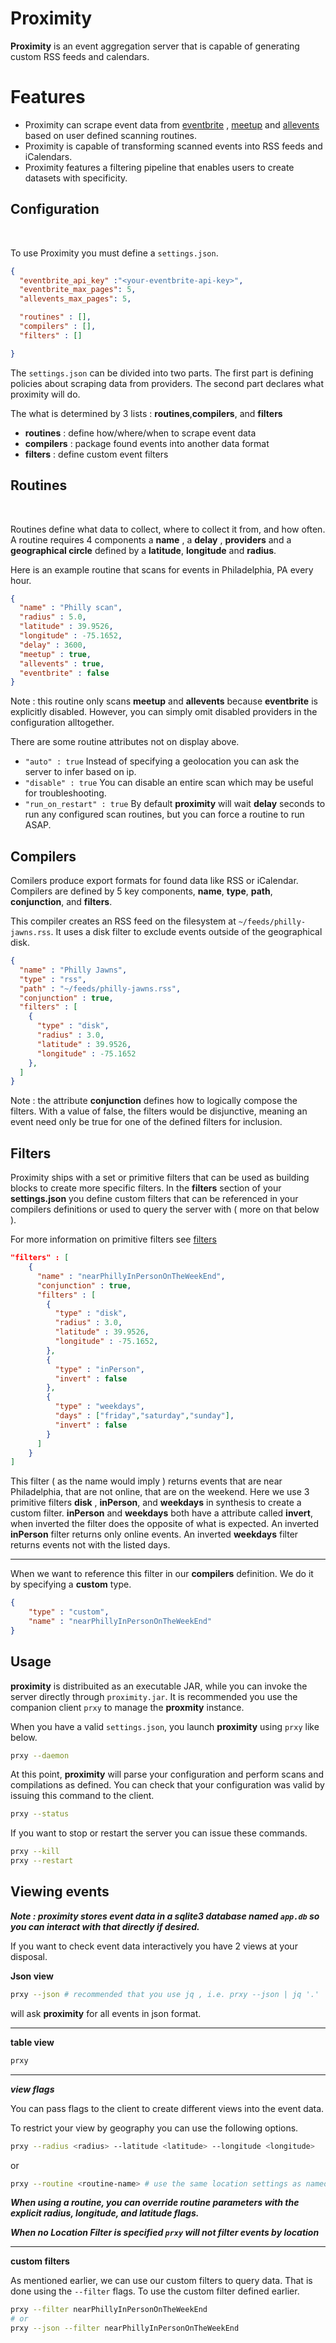 # Proximity

**Proximity** is an event aggregation server that is capable of generating custom RSS feeds and calendars.

# Features

- Proximity can scrape event data from [eventbrite](https://eventbrite.com) , [meetup](https://meetup.com) and [allevents](https://allevents.in) based on user defined scanning routines.
- Proximity is capable of transforming scanned events into RSS feeds and iCalendars.
- Proximity features a filtering pipeline that enables users to create datasets with specificity.

## Configuration

<br>

To use Proximity you must define a `settings.json`.

```json
{
  "eventbrite_api_key" :"<your-eventbrite-api-key>",
  "eventbrite_max_pages": 5,
  "allevents_max_pages": 5,

  "routines" : [],
  "compilers" : [],
  "filters" : []

}
```
The `settings.json` can be divided into two parts. The first part is defining
policies about scraping data from providers. The second part declares what
proximity will do.

The what is determined by 3 lists : **routines**,**compilers**, and **filters**

- **routines**         : define how/where/when to scrape event data
- **compilers**        : package found events into another data format
- **filters**          : define custom event filters


## Routines

<br>

Routines define what data to collect, where to collect it from, and how often. A routine requires 4
components a **name** , a **delay** , **providers** and a **geographical circle** defined by a  **latitude**, **longitude** and **radius**.

Here is an example routine that scans for events in Philadelphia, PA every hour.

```json
{
  "name" : "Philly scan",
  "radius" : 5.0,
  "latitude" : 39.9526,
  "longitude" : -75.1652,
  "delay" : 3600,
  "meetup" : true,
  "allevents" : true,
  "eventbrite" : false
}
```
Note : this routine only scans **meetup** and **allevents** because **eventbrite** is explicitly
disabled. However, you can simply omit disabled providers in the configuration alltogether.

There are some routine attributes not on display above.

- `"auto" : true`  Instead of specifying a geolocation you can ask the server to infer based on ip.
- `"disable" : true` You can disable an entire scan which may be useful for troubleshooting.
- `"run_on_restart" : true` By default **proximity** will wait **delay** seconds to run any configured scan routines, but you can force a routine to run ASAP.


## Compilers 

Comilers produce export formats for found data like RSS or iCalendar. Compilers are defined by 5 key components, **name**, **type**, **path**, 
**conjunction**, and **filters**.

This compiler creates an RSS feed on the filesystem at `~/feeds/philly-jawns.rss`.
It uses a disk filter to exclude events outside of the geographical disk.

```json
{
  "name" : "Philly Jawns",
  "type" : "rss",
  "path" : "~/feeds/philly-jawns.rss",
  "conjunction" : true,
  "filters" : [
    {
      "type" : "disk",
      "radius" : 3.0,
      "latitude" : 39.9526,
      "longitude" : -75.1652
    },
  ]
}
```

Note : the attribute **conjunction** defines how to logically compose the filters.
With a value of false, the filters would be disjunctive, meaning an event need only 
be true for one of the defined filters for inclusion.

## Filters

Proximity ships with a set or primitive filters that can be used as building blocks to
create more specific filters. In the **filters** section of your **settings.json** you define
custom filters that can be referenced in your compilers definitions or used to query the server with ( more on that below ).

For more information on primitive filters see [filters](doc/filters.md)


```json
"filters" : [
    {
      "name" : "nearPhillyInPersonOnTheWeekEnd",
      "conjunction" : true,
      "filters" : [
        {
          "type" : "disk",
          "radius" : 3.0,
          "latitude" : 39.9526,
          "longitude" : -75.1652,
        },
        {
          "type" : "inPerson",
          "invert" : false
        },
        {
          "type" : "weekdays",
          "days" : ["friday","saturday","sunday"],
          "invert" : false
        }
      ]
    }
]
```

This filter ( as the name would imply ) returns events that are near Philadelphia,
that are not online, that are on the weekend. Here we use 3 primitive filters
**disk** , **inPerson**, and **weekdays** in synthesis to create a custom filter. **inPerson** and **weekdays** 
both have a attribute called **invert**, when inverted the filter does the opposite of what
is expected. An inverted **inPerson** filter returns only online events. An inverted **weekdays**
filter returns events not with the listed days.

---

When we want to reference this filter in our **compilers** definition. We do it by
specifying a **custom** type.

```json
{
    "type" : "custom",
    "name" : "nearPhillyInPersonOnTheWeekEnd"
}
```


## Usage

**proximity** is distribuited as an executable JAR, while you can invoke the server directly through `proximity.jar`. It is recommended you
use the companion client `prxy` to manage the **proxmity** instance. 

When you have a valid `settings.json`, you launch **proximity** using `prxy` like below.

```sh
prxy --daemon
```

At this point, **proximity** will parse your configuration and perform scans and
compilations as defined. You can check that your configuration was valid
by issuing this command to the client.

```sh
prxy --status
```

If you want to stop or restart the server you can issue these commands.

```sh
prxy --kill
prxy --restart
```

## Viewing events

***Note : proximity stores event data in a sqlite3 database named `app.db` so you can interact with that directly
if desired.***

If you want to check event data interactively you have 2 views at your disposal. 

**Json view**

```sh
prxy --json # recommended that you use jq , i.e. prxy --json | jq '.'
```
will ask **proximity** for all events in json format.

---

**table view**

```sh
prxy
```

---

***view flags***

You can pass flags to the client to create different views into the event data.

To restrict your view by geography you can use the following options.

```sh
prxy --radius <radius> --latitude <latitude> --longitude <longitude> 
```

or

```sh
prxy --routine <routine-name> # use the same location settings as named routine
```

***When using a routine, you can override routine parameters with the explicit
radius, longitude, and latitude flags.***

***When no Location Filter is specified `prxy` will not filter events by location***

---

**custom filters**

As mentioned earlier, we can use our custom filters to query data. That
is done using the `--filter` flags. To use the custom filter defined earlier.

```sh
prxy --filter nearPhillyInPersonOnTheWeekEnd
# or
prxy --json --filter nearPhillyInPersonOnTheWeekEnd
```
